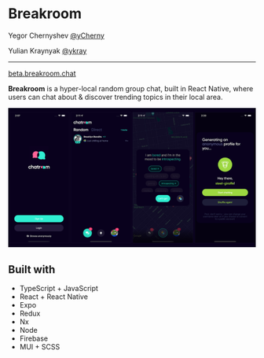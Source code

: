 # Breakroom

Yegor Chernyshev [@yCherny](https://github.com/ycherny)

Yulian Kraynyak [@ykray](https://github.com/ykray)

---

[beta.breakroom.chat](https://beta.breakroom.chat)

**Breakroom** is a hyper-local random group chat, built in React Native, where users can chat about & discover trending topics in their local area. 

[![breakroom-screenshot](/assets/breakroom-ss.png)](https://beta.breakroom.chat)

## Built with

- TypeScript + JavaScript
- React + React Native
- Expo
- Redux
- Nx
- Node
- Firebase
- MUI + SCSS
